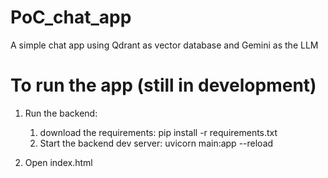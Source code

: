 # PoC_chat_app
A simple chat app using Qdrant as vector database and Gemini as the LLM

# To run the app (still in development)
1. Run the backend:
   1. download the requirements:
         pip install -r requirements.txt
   2. Start the backend dev server:
         uvicorn main:app --reload

2. Open index.html
